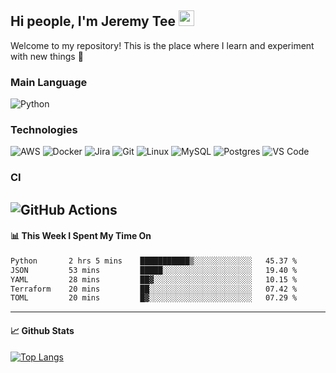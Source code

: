 ## Hi people, I'm Jeremy Tee <img src="https://media.giphy.com/media/hvRJCLFzcasrR4ia7z/giphy.gif" width="25px">

Welcome to my repository! This is the place where I learn and experiment with new things :rofl:

### Main Language
![Python](https://img.shields.io/badge/-Python-fff?&logo=python)

### Technologies

![AWS](https://img.shields.io/badge/-AWS-fff?&logo=Amazon-AWS&logoColor=232F3E)
![Docker](https://img.shields.io/badge/-Docker-fff?&logo=Docker)
![Jira](https://img.shields.io/badge/-Jira-fff?&logo=jira-software&logoColor=0052CC)
![Git](http://img.shields.io/badge/-Git-eee?style=flat-square&logo=git&logoColor=F05032)
![Linux](https://img.shields.io/badge/-Linux-fff?&logo=linux&logoColor=000)
![MySQL](https://img.shields.io/badge/mysql-fff.svg?logo=mysql&logoColor=000")
![Postgres](https://img.shields.io/badge/postgres-fff.svg?logo=postgresql&logoColor=white")
![VS Code](http://img.shields.io/badge/-VS%20Code-eee?style=flat-square&logo=visual-studio-code&logoColor=007ACC)

### CI
![GitHub Actions](https://img.shields.io/badge/githubactions-fff.svg?logo=githubactions&logoColor=white")
---

#### 📊 **This Week I Spent My Time On**
<!--START_SECTION:waka-->

```txt
Python       2 hrs 5 mins    ███████████▒░░░░░░░░░░░░░   45.37 %
JSON         53 mins         █████░░░░░░░░░░░░░░░░░░░░   19.40 %
YAML         28 mins         ██▓░░░░░░░░░░░░░░░░░░░░░░   10.15 %
Terraform    20 mins         ██░░░░░░░░░░░░░░░░░░░░░░░   07.42 %
TOML         20 mins         █▓░░░░░░░░░░░░░░░░░░░░░░░   07.29 %
```

<!--END_SECTION:waka-->


---

#### 📈 **Github Stats**
[![Top Langs](https://github-readme-stats.vercel.app/api?username=jeremytee97&show_icons=true&count_private=true&hide_title=true&include_all_commits=true)](https://github.com/jeremytee97)

